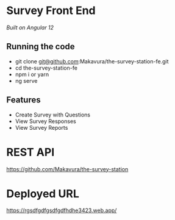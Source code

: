 # Survey Front End
*Built on Angular 12*

## Running the code
- git clone git@github.com:Makavura/the-survey-station-fe.git
- cd the-survey-station-fe
- npm i or yarn
- ng serve

## Features
- Create Survey with Questions
- View Survey Responses
- View Survey Reports

# REST API
https://github.com/Makavura/the-survey-station

# Deployed URL
https://rgsdfgdfgsdfgdfhdhe3423.web.app/
